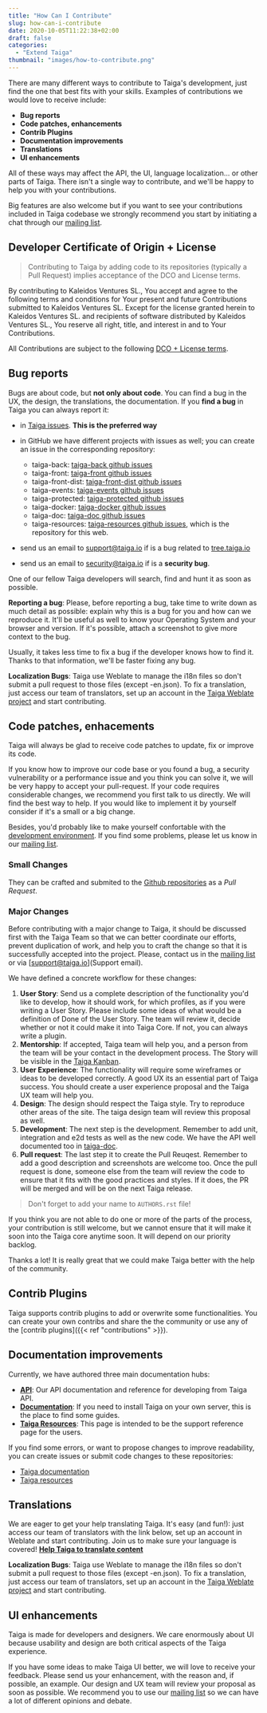 ```yaml
---
title: "How Can I Contribute"
slug: how-can-i-contribute
date: 2020-10-05T11:22:38+02:00
draft: false
categories:
  - "Extend Taiga"
thumbnail: "images/how-to-contribute.png"
---
```


There are many different ways to contribute to Taiga's development, just find the one that best fits with your skills. Examples of contributions we would love to receive include:

- **Bug reports**
- **Code patches, enhancements**
- **Contrib Plugins**
- **Documentation improvements**
- **Translations**
- **UI enhancements**

All of these ways may affect the API, the UI, language localization... or other parts of Taiga. There isn't a single way to contribute, and we'll be happy to help you with your contributions.

Big features are also welcome but if you want to see your contributions included in Taiga codebase we strongly recommend you start by initiating a chat through our [mailing list](https://groups.google.co.uk/d/forum/taigaio).


## Developer Certificate of Origin + License

> Contributing to Taiga by adding code to its repositories (typically a Pull Request) implies acceptance of the DCO and License terms.

By contributing to Kaleidos Ventures SL., You accept and agree to the following terms and conditions for Your present and future Contributions submitted to Kaleidos Ventures SL. Except for the license granted herein to Kaleidos Ventures SL. and recipients of software distributed by Kaleidos Ventures SL., You reserve all right, title, and interest in and to Your Contributions.

All Contributions are subject to the following [DCO + License terms](https://github.com/kaleidos-ventures/taiga-back/blob/main/DCOLICENSE).

## Bug reports

Bugs are about code, but **not only about code**. You can find a bug in the UX, the design, the translations, the documentation. If you **find a bug** in Taiga you can always report it:

- in [Taiga issues](https://tree.taiga.io/project/taiga/issues). **This is the preferred way**
- in GitHub we have different projects with issues as well; you can create an issue in the corresponding repository:

  - taiga-back: [taiga-back github issues](https://github.com/kaleidos-ventures/taiga-back/issues)
  - taiga-front: [taiga-front github issues](https://github.com/kaleidos-ventures/taiga-front/issues)
  - taiga-front-dist: [taiga-front-dist github issues](https://github.com/kaleidos-ventures/taiga-front-dist/issues)
  - taiga-events: [taiga-events github issues](https://github.com/kaleidos-ventures/taiga-events/issues)
  - taiga-protected: [taiga-protected github issues](https://github.com/kaleidos-ventures/taiga-protected/issues)
  - taiga-docker: [taiga-docker github issues](https://github.com/kaleidos-ventures/taiga-docker/issues)
  - taiga-doc: [taiga-doc github issues](https://github.com/kaleidos-ventures/taiga-doc/issues)
  - taiga-resources: [taiga-resources github issues](https://github.com/kaleidos-ventures/taiga-resources/issues), which is the repository for this web.
- send us an email to support@taiga.io if is a bug related to [tree.taiga.io](https://tree.taiga.io)
- send us an email to security@taiga.io if is a **security bug**.

One of our fellow Taiga developers will search, find and hunt it as soon as possible.

**Reporting a bug**: Please, before reporting a bug, take time to write down as much detail as possible: explain why this is a bug for you and how can we reproduce it. It'll be useful as well to know your Operating System and your browser and version. If it's possible, attach a screenshot to give more context to the bug.

Usually, it takes less time to fix a bug if the developer knows how to find it. Thanks to that information, we'll be faster fixing any bug.

**Localization Bugs**: Taiga use Weblate to manage the i18n files so don't submit a pull request to those files (except -en.json). To fix a translation, just access our team of translators, set up an account in the [Taiga Weblate project](https://hosted.weblate.org/projects/taiga/) and start contributing.

## Code patches, enhacements

Taiga will always be glad to receive code patches to update, fix or improve its code.

If you know how to improve our code base or you found a bug, a security vulnerability or a performance issue and you think you can solve it, we will be very happy to accept your pull-request. If your code requires considerable changes, we recommend you first  talk to us directly. We will find the best way to help. If you would like to implement it by yourself consider if it's a small or a big change.

Besides, you'd probably like to make yourself confortable with the [development environment](http://docs.taiga.io/setup-development.html). If you find some problems, please let us know in our [mailing list](https://groups.google.co.uk/d/forum/taigaio).

### Small Changes

They can be crafted and submited to the [Github repositories](https://github.com/kaleidos-ventures) as a _Pull Request_.

### Major Changes

Before contributing with a major change to Taiga, it should be discussed first with the Taiga Team so that we can better coordinate our efforts, prevent duplication of work, and help you to craft the change so that it is successfully accepted into the project. Please, contact us in the [mailing list](https://groups.google.co.uk/d/forum/taigaio) or via [support@taiga.io](Support email).

We have defined a concrete workflow for these changes:

1. **User Story**: Send us a complete description of the functionality you'd like to develop, how it should work, for which profiles, as if you were writing a User Story. Please include some ideas of what would be a definition of Done of the User Story. The team will review it, decide whether or not it could make it into Taiga Core. If not, you can always write a plugin.
2. **Mentorship**: If accepted, Taiga team will help you, and a person from the team will be your contact in the development process. The Story will be visible in the [Taiga Kanban](https://tree.taiga.io/project/taiga/kanban).
3. **User Experience**: The functionality will require some wireframes or ideas to be developed correctly. A good UX its an essential part of Taiga success. You should create a user experience proposal and the Taiga UX team will help you.
4. **Design**: The design should respect the Taiga style. Try to reproduce other areas of the site. The taiga design team will review this proposal as well.
5. **Development**: The next step is the development. Remember to add unit, integration and e2d tests as well as the new code. We have the API well documented too in [taiga-doc](http://docs.taiga.io/api.html).
6. **Pull request**: The last step it to create the Pull Reuqest. Remember to add a good description and screenshots are welcome too. Once the pull request is done, someone else from the team will review the code to ensure that it fits with the good practices and styles. If it does, the PR will be merged and will be on the next Taiga release.

> Don't forget to add your name to `AUTHORS.rst` file!

If you think you are not able to do one or more of the parts of the process, your contribution is still welcome, but we cannot ensure that it will make it soon into the Taiga core anytime soon. It will depend on our priority backlog.

Thanks a lot! It is really great that we could make Taiga better with the help of the community.

## Contrib Plugins

Taiga supports contrib plugins to add or overwrite some functionalities. You can create your own contribs and share the the community or use any of the [contrib plugins]({{< ref "contributions" >}}).

## Documentation improvements

Currently, we have authored three main documentation hubs:

- **[API](https://docs.taiga.io/api.html)**: Our API documentation and reference for developing from Taiga API.
- **[Documentation](https://docs.taiga.io/)**: If you need to install Taiga on your own server, this is the place to find some guides.
- **[Taiga Resources](https://resources.taiga.io)**: This page is intended to be the support reference page for the users.

If you find some errors, or want to propose changes to improve readability, you can create issues or submit code changes to these repositories:
- [Taiga documentation](https://github.com/kaleidos-ventures/taiga-doc)
- [Taiga resources](https://github.com/kaleidos-ventures/taiga-resources)

## Translations

We are eager to get your help translating Taiga. It's easy (and fun!): just access our team of translators with the link below, set up an account in Weblate and start contributing. Join us to make sure your language is covered! **[Help Taiga to translate content](https://hosted.weblate.org/projects/taiga/ "Help Taiga to translate content")**

**Localization Bugs**: Taiga use Weblate to manage the i18n files so don't submit a pull request to those files (except -en.json). To fix a translation, just access our team of translators, set up an account in the [Taiga Weblate project](https://hosted.weblate.org/projects/taiga/) and start contributing.

## UI enhancements

Taiga is made for developers and designers. We care enormously about UI because usability and design are both critical aspects of the Taiga experience.

If you have some ideas to make Taiga UI better, we will love to receive your feedback. Please send us your enhancement, with the reason and, if possible, an example. Our design and UX team will review your proposal as soon as possible. We recommend you to use our [mailing list](https://groups.google.co.uk/d/forum/taigaio) so we can have a lot of different opinions and debate.
